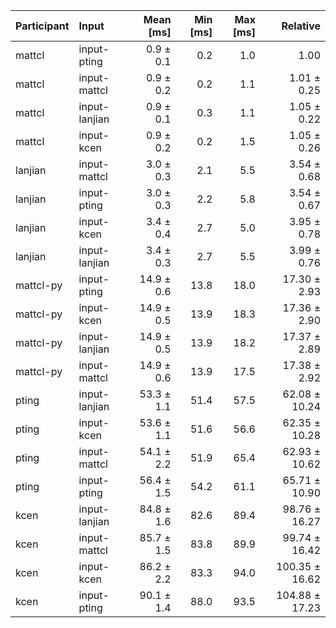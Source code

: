| Participant | Input | Mean [ms] | Min [ms] | Max [ms] | Relative |
|:---|:---|---:|---:|---:|---:|
| mattcl | input-pting | 0.9 ± 0.1 | 0.2 | 1.0 | 1.00 |
| mattcl | input-mattcl | 0.9 ± 0.2 | 0.2 | 1.1 | 1.01 ± 0.25 |
| mattcl | input-lanjian | 0.9 ± 0.1 | 0.3 | 1.1 | 1.05 ± 0.22 |
| mattcl | input-kcen | 0.9 ± 0.2 | 0.2 | 1.5 | 1.05 ± 0.26 |
| lanjian | input-mattcl | 3.0 ± 0.3 | 2.1 | 5.5 | 3.54 ± 0.68 |
| lanjian | input-pting | 3.0 ± 0.3 | 2.2 | 5.8 | 3.54 ± 0.67 |
| lanjian | input-kcen | 3.4 ± 0.4 | 2.7 | 5.0 | 3.95 ± 0.78 |
| lanjian | input-lanjian | 3.4 ± 0.3 | 2.7 | 5.5 | 3.99 ± 0.76 |
| mattcl-py | input-pting | 14.9 ± 0.6 | 13.8 | 18.0 | 17.30 ± 2.93 |
| mattcl-py | input-kcen | 14.9 ± 0.5 | 13.9 | 18.3 | 17.36 ± 2.90 |
| mattcl-py | input-lanjian | 14.9 ± 0.5 | 13.9 | 18.2 | 17.37 ± 2.89 |
| mattcl-py | input-mattcl | 14.9 ± 0.6 | 13.9 | 17.5 | 17.38 ± 2.92 |
| pting | input-lanjian | 53.3 ± 1.1 | 51.4 | 57.5 | 62.08 ± 10.24 |
| pting | input-kcen | 53.6 ± 1.1 | 51.6 | 56.6 | 62.35 ± 10.28 |
| pting | input-mattcl | 54.1 ± 2.2 | 51.9 | 65.4 | 62.93 ± 10.62 |
| pting | input-pting | 56.4 ± 1.5 | 54.2 | 61.1 | 65.71 ± 10.90 |
| kcen | input-lanjian | 84.8 ± 1.6 | 82.6 | 89.4 | 98.76 ± 16.27 |
| kcen | input-mattcl | 85.7 ± 1.5 | 83.8 | 89.9 | 99.74 ± 16.42 |
| kcen | input-kcen | 86.2 ± 2.2 | 83.3 | 94.0 | 100.35 ± 16.62 |
| kcen | input-pting | 90.1 ± 1.4 | 88.0 | 93.5 | 104.88 ± 17.23 |
